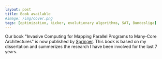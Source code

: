 ```yaml
---
layout: post
title: Book available
#image: /img/cover.png
tags: [optimization, kicker, evolutionary algorithms, SAT, Bundesliga]
---
```

Our book "Invasive Computing for Mapping Parallel Programs to Many-Core Architectures" is now published by [Springer](https://www.springer.com/de/book/9789811073557).
This book is based on my dissertation and summerizes the research I have been involved for the last 7 years.